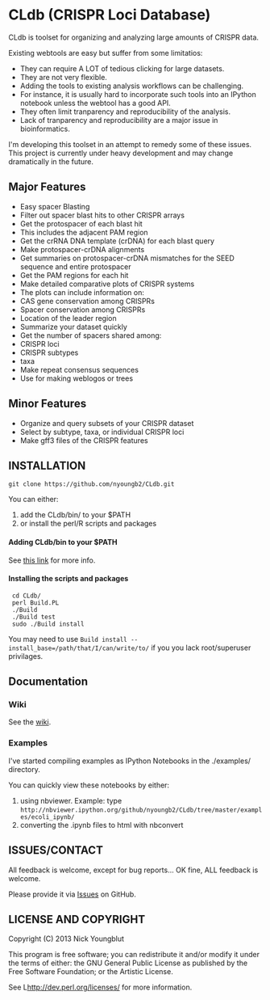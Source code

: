 CLdb (CRISPR Loci Database) 
===========================

CLdb is toolset for organizing and analyzing large amounts of CRISPR data.

Existing webtools are easy but suffer from some limitatios:

* They can require A LOT of tedious clicking for large datasets.
* They are not very flexible.
 * Adding the tools to existing analysis workflows can be challenging.
 * For instance, it is usually hard to incorporate such tools into an IPython
notebook unless the webtool has a good API.
* They often limit tranparency and reproducibility of the analysis.
 * Lack of tranparency and reproducibility are a major issue in bioinformatics.


I'm developing this toolset in an attempt to remedy some of these issues.
This project is currently under heavy development and may change
dramatically in the future.


## Major Features

* Easy spacer Blasting
 * Filter out spacer blast hits to other CRISPR arrays
 * Get the protospacer of each blast hit
  * This includes the adjacent PAM region
 * Get the crRNA DNA template (crDNA) for each blast query
 * Make protospacer-crDNA alignments
 * Get summaries on protospacer-crDNA mismatches for the SEED sequence and entire protospacer
 * Get the PAM regions for each hit
* Make detailed comparative plots of CRISPR systems 
 * The plots can include information on:
  * CAS gene conservation among CRISPRs
  * Spacer conservation among CRISPRs
  * Location of the leader region
* Summarize your dataset quickly
 * Get the number of spacers shared among:
  * CRISPR loci
  * CRISPR subtypes
  * taxa
 * Make repeat consensus sequences
  * Use for making weblogos or trees



## Minor Features

* Organize and query subsets of your CRISPR dataset
 * Select by subtype, taxa, or individual CRISPR loci
* Make gff3 files of the CRISPR features



## INSTALLATION

	git clone https://github.com/nyoungb2/CLdb.git
	

You can either:

1. add the CLdb/bin/ to your $PATH
2. or install the perl/R scripts and packages

#### Adding CLdb/bin to your $PATH

See [this link](http://kb.iu.edu/data/acar.html) for more info.

#### Installing the scripts and packages

     cd CLdb/
     perl Build.PL
     ./Build
     ./Build test
     sudo ./Build install

You may need to use `Build install --install_base=/path/that/I/can/write/to/`
if you you lack root/superuser privilages.


## Documentation

### Wiki

See the [wiki](https://github.com/nyoungb2/CLdb/wiki).


### Examples

I've started compiling examples as IPython Notebooks
in the ./examples/ directory. 


You can quickly view these notebooks by either:

1. using nbviewer. Example: type `http://nbviewer.ipython.org/github/nyoungb2/CLdb/tree/master/examples/ecoli_ipynb/`
2. converting the .ipynb files to html with nbconvert


## ISSUES/CONTACT

All feedback is welcome, except for bug reports... 
OK fine, ALL feedback is welcome.

Please provide it via [Issues](https://github.com/nyoungb2/CLdb/issues) on GitHub.

## LICENSE AND COPYRIGHT

Copyright (C) 2013 Nick Youngblut

This program is free software; you can redistribute it and/or modify it
under the terms of either: the GNU General Public License as published
by the Free Software Foundation; or the Artistic License.

See L<http://dev.perl.org/licenses/> for more information.